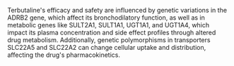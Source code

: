 Terbutaline's efficacy and safety are influenced by genetic variations in the ADRB2 gene, which affect its bronchodilatory function, as well as in metabolic genes like SULT2A1, SULT1A1, UGT1A1, and UGT1A4, which impact its plasma concentration and side effect profiles through altered drug metabolism. Additionally, genetic polymorphisms in transporters SLC22A5 and SLC22A2 can change cellular uptake and distribution, affecting the drug's pharmacokinetics.